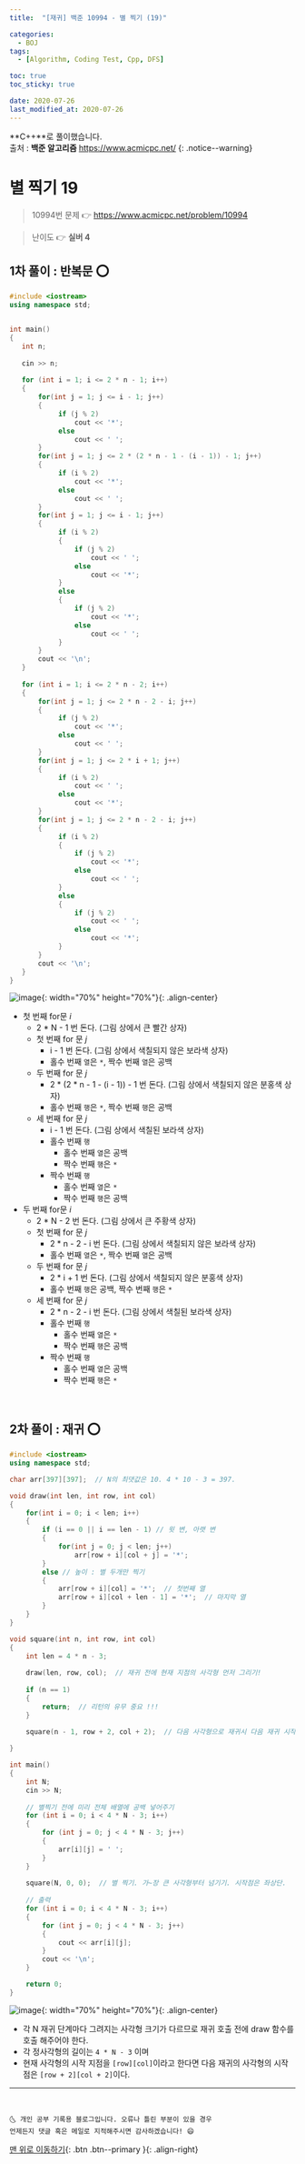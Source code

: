 ```yaml
---
title:  "[재귀] 백준 10994 - 별 찍기 (19)" 

categories:
  - BOJ
tags:
  - [Algorithm, Coding Test, Cpp, DFS]

toc: true
toc_sticky: true

date: 2020-07-26
last_modified_at: 2020-07-26
---
```


**C++**로 풀이했습니다.  
출처 : **백준 알고리즘** <https://www.acmicpc.net/>
{: .notice--warning}

# 별 찍기 19

> 10994번 문제 👉 <https://www.acmicpc.net/problem/10994>

> 난이도 👉 **실버 4**

## 1차 풀이 : 반복문 ⭕

```cpp
#include <iostream>
using namespace std;


int main()
{
   int n;
   
   cin >> n;
   
   for (int i = 1; i <= 2 * n - 1; i++)
   {
       for(int j = 1; j <= i - 1; j++)
       {
            if (j % 2)
                cout << '*';
            else
                cout << ' ';
       }
       for(int j = 1; j <= 2 * (2 * n - 1 - (i - 1)) - 1; j++)
       {
            if (i % 2)
                cout << '*';
            else
                cout << ' ';
       }
       for(int j = 1; j <= i - 1; j++)
       {
            if (i % 2)
            {
                if (j % 2)
                    cout << ' ';
                else
                    cout << '*';
            }
            else
            {
                if (j % 2)
                    cout << '*';
                else
                    cout << ' ';
            }
       }
       cout << '\n';
   }
   
   for (int i = 1; i <= 2 * n - 2; i++)
   {
       for(int j = 1; j <= 2 * n - 2 - i; j++)
       {
            if (j % 2)
                cout << '*';
            else
                cout << ' ';
       }
       for(int j = 1; j <= 2 * i + 1; j++)
       {
            if (i % 2)
                cout << ' ';
            else
                cout << '*';
       }
       for(int j = 1; j <= 2 * n - 2 - i; j++)
       {
            if (i % 2)
            {
                if (j % 2)
                    cout << '*';
                else
                    cout << ' ';
            }
            else
            {
                if (j % 2)
                    cout << ' ';
                else
                    cout << '*';
            }
       }
       cout << '\n';
   }
}

```

![image](https://user-images.githubusercontent.com/42318591/88471693-08790d00-cf47-11ea-8669-6a045d822a5c.png){: width="70%" height="70%"}{: .align-center}

- 첫 번째 for문 *i*
  - 2 * N - 1 번 돈다. (그림 상에서 큰 빨간 상자)
  - 첫 번째 for 문 *j*
    - i - 1 번 돈다. (그림 상에서 색칠되지 않은 보라색 상자)
    - 홀수 번째 `열`은 `*`, 짝수 번째 `열`은 공백
  - 두 번째 for 문 *j*
    - 2 * (2 * n - 1 - (i - 1)) - 1 번 돈다. (그림 상에서 색칠되지 않은 분홍색 상자)
    - 홀수 번째 `행`은 `*`, 짝수 번째 `행`은 공백
  - 세 번째 for 문 *j*
    - i - 1 번 돈다. (그림 상에서 색칠된 보라색 상자)
    - 홀수 번째 `행`
      - 홀수 번째 `열`은 공백
      - 짝수 번째 `행`은 `*`
    - 짝수 번째 `행`
      - 홀수 번째 `열`은 `*`
      - 짝수 번째 `행`은 공백
- 두 번째 for문 *i*
  - 2 * N - 2 번 돈다. (그림 상에서 큰 주황색 상자)
  - 첫 번째 for 문 *j*
    - 2 * n - 2 - i 번 돈다. (그림 상에서 색칠되지 않은 보라색 상자)
    - 홀수 번째 `열`은 `*`, 짝수 번째 `열`은 공백
  - 두 번째 for 문 *j*
    - 2 * i + 1 번 돈다. (그림 상에서 색칠되지 않은 분홍색 상자)
    - 홀수 번째 `행`은 공백, 짝수 번째 `행`은 `*`
  - 세 번째 for 문 *j*
    - 2 * n - 2 - i 번 돈다. (그림 상에서 색칠된 보라색 상자)
    - 홀수 번째 `행`
      - 홀수 번째 `열`은 `*`
      - 짝수 번째 `행`은 공백
    - 짝수 번째 `행`
      - 홀수 번째 `열`은 공백
      - 짝수 번째 `행`은 `*`

<br>

## 2차 풀이 : 재귀 ⭕

```cpp
#include <iostream>
using namespace std;

char arr[397][397];  // N의 최댓값은 10. 4 * 10 - 3 = 397.

void draw(int len, int row, int col)
{
    for(int i = 0; i < len; i++)
    {
        if (i == 0 || i == len - 1) // 윗 변, 아랫 변
        {
            for(int j = 0; j < len; j++)
                arr[row + i][col + j] = '*';
        }
        else // 높이 : 별 두개만 찍기
        {
            arr[row + i][col] = '*';  // 첫번째 열
            arr[row + i][col + len - 1] = '*';  // 마지막 열
        }
    }
}

void square(int n, int row, int col)
{
    int len = 4 * n - 3;
    
    draw(len, row, col);  // 재귀 전에 현재 지점의 사각형 먼저 그리기! 
    
    if (n == 1)
    {
        return;  // 리턴의 유무 중요 !!!
    }
        
    square(n - 1, row + 2, col + 2);  // 다음 사각형으로 재귀시 다음 재귀 시작 지점 인수로 넘겨주기

}

int main()
{
    int N;
    cin >> N;
    
    // 별찍기 전에 미리 전체 배열에 공백 넣어주기 
    for (int i = 0; i < 4 * N - 3; i++)
    {
        for (int j = 0; j < 4 * N - 3; j++)
        {
            arr[i][j] = ' ';
        }
    }
    
    square(N, 0, 0);  // 별 찍기. 가~장 큰 사각형부터 넘기기. 시작점은 좌상단.
    
    // 출력 
    for (int i = 0; i < 4 * N - 3; i++)
    {
        for (int j = 0; j < 4 * N - 3; j++)
        {
            cout << arr[i][j];
        }
        cout << '\n';
    }

    return 0;
}
```

![image](https://user-images.githubusercontent.com/42318591/88472398-4711c600-cf4d-11ea-843d-a1966be67666.png){: width="70%" height="70%"}{: .align-center}

- 각 N 재귀 단계마다 그려지는 사각형 크기가 다르므로 재귀 호출 전에 draw 함수를 호출 해주어야 한다. 
- 각 정사각형의 길이는 `4 * N - 3` 이며
- 현재 사각형의 시작 지점을 `[row][col]`이라고 한다면 다음 재귀의 사각형의 시작점은 `[row + 2][col + 2]`이다.
 

***
<br>

    🌜 개인 공부 기록용 블로그입니다. 오류나 틀린 부분이 있을 경우 
    언제든지 댓글 혹은 메일로 지적해주시면 감사하겠습니다! 😄

[맨 위로 이동하기](#){: .btn .btn--primary }{: .align-right}